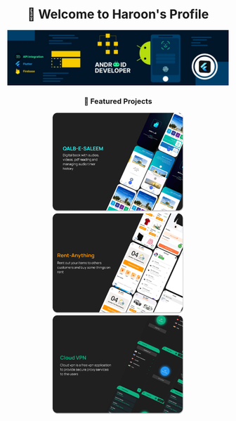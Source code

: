 
<h1 align="center" >
  👋 Welcome to Haroon's Profile
</h1>

<a href="https://github.com/#" align="center">
    <img src="./banner.jpeg" alt="Project 1"  />
  </a>




<h3 align="center">🚀 Featured Projects</h3>

<div align="center">
  <a href="https://github.com/#">
    <img src="./qalbe.png" alt="Project 1" width="300" />
  </a>

  <a href="https://github.com/#">
    <img src="./rentanything.png" alt="Project 2" width="300" />
  </a>
  <a href="https://github.com/#">
    <img src="./vpn.png" alt="Project 3" width="300" />
  </a>


</div>
